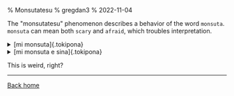 % Monsutatesu
% gregdan3
% 2022-11-04

The "monsutatesu" phenomenon describes a behavior of the word `monsuta`. `monsuta` can mean both `scary` and `afraid`, which troubles interpretation.

<details><summary>[mi monsuta]{.tokipona}</summary>

I am scary!

I am afraid!

</details>

<details><summary>[mi monsuta e sina]{.tokipona}</summary>

I make you scary!

I make you afraid!

</details>

This is weird, right?

---

[Back home](/toki-pona/)
